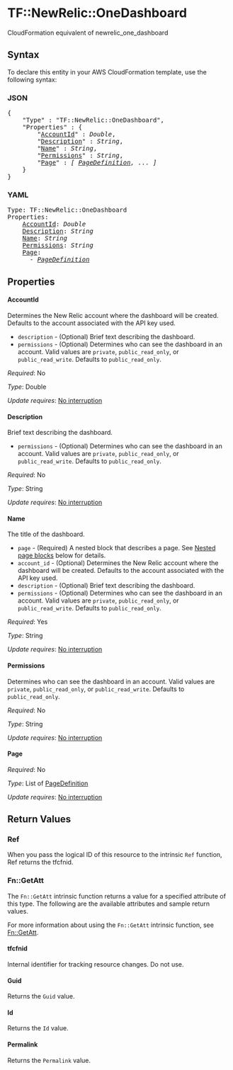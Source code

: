 # TF::NewRelic::OneDashboard

CloudFormation equivalent of newrelic_one_dashboard

## Syntax

To declare this entity in your AWS CloudFormation template, use the following syntax:

### JSON

<pre>
{
    "Type" : "TF::NewRelic::OneDashboard",
    "Properties" : {
        "<a href="#accountid" title="AccountId">AccountId</a>" : <i>Double</i>,
        "<a href="#description" title="Description">Description</a>" : <i>String</i>,
        "<a href="#name" title="Name">Name</a>" : <i>String</i>,
        "<a href="#permissions" title="Permissions">Permissions</a>" : <i>String</i>,
        "<a href="#page" title="Page">Page</a>" : <i>[ <a href="pagedefinition.md">PageDefinition</a>, ... ]</i>
    }
}
</pre>

### YAML

<pre>
Type: TF::NewRelic::OneDashboard
Properties:
    <a href="#accountid" title="AccountId">AccountId</a>: <i>Double</i>
    <a href="#description" title="Description">Description</a>: <i>String</i>
    <a href="#name" title="Name">Name</a>: <i>String</i>
    <a href="#permissions" title="Permissions">Permissions</a>: <i>String</i>
    <a href="#page" title="Page">Page</a>: <i>
      - <a href="pagedefinition.md">PageDefinition</a></i>
</pre>

## Properties

#### AccountId

Determines the New Relic account where the dashboard will be created. Defaults to the account associated with the API key used.
* `description` - (Optional) Brief text describing the dashboard.
* `permissions` - (Optional) Determines who can see the dashboard in an account. Valid values are `private`, `public_read_only`, or `public_read_write`.  Defaults to `public_read_only`.

_Required_: No

_Type_: Double

_Update requires_: [No interruption](https://docs.aws.amazon.com/AWSCloudFormation/latest/UserGuide/using-cfn-updating-stacks-update-behaviors.html#update-no-interrupt)

#### Description

Brief text describing the dashboard.
* `permissions` - (Optional) Determines who can see the dashboard in an account. Valid values are `private`, `public_read_only`, or `public_read_write`.  Defaults to `public_read_only`.

_Required_: No

_Type_: String

_Update requires_: [No interruption](https://docs.aws.amazon.com/AWSCloudFormation/latest/UserGuide/using-cfn-updating-stacks-update-behaviors.html#update-no-interrupt)

#### Name

The title of the dashboard.
* `page` - (Required) A nested block that describes a page. See [Nested page blocks](#nested-page-blocks) below for details.
* `account_id` - (Optional) Determines the New Relic account where the dashboard will be created. Defaults to the account associated with the API key used.
* `description` - (Optional) Brief text describing the dashboard.
* `permissions` - (Optional) Determines who can see the dashboard in an account. Valid values are `private`, `public_read_only`, or `public_read_write`.  Defaults to `public_read_only`.

_Required_: Yes

_Type_: String

_Update requires_: [No interruption](https://docs.aws.amazon.com/AWSCloudFormation/latest/UserGuide/using-cfn-updating-stacks-update-behaviors.html#update-no-interrupt)

#### Permissions

Determines who can see the dashboard in an account. Valid values are `private`, `public_read_only`, or `public_read_write`.  Defaults to `public_read_only`.

_Required_: No

_Type_: String

_Update requires_: [No interruption](https://docs.aws.amazon.com/AWSCloudFormation/latest/UserGuide/using-cfn-updating-stacks-update-behaviors.html#update-no-interrupt)

#### Page

_Required_: No

_Type_: List of <a href="pagedefinition.md">PageDefinition</a>

_Update requires_: [No interruption](https://docs.aws.amazon.com/AWSCloudFormation/latest/UserGuide/using-cfn-updating-stacks-update-behaviors.html#update-no-interrupt)

## Return Values

### Ref

When you pass the logical ID of this resource to the intrinsic `Ref` function, Ref returns the tfcfnid.

### Fn::GetAtt

The `Fn::GetAtt` intrinsic function returns a value for a specified attribute of this type. The following are the available attributes and sample return values.

For more information about using the `Fn::GetAtt` intrinsic function, see [Fn::GetAtt](https://docs.aws.amazon.com/AWSCloudFormation/latest/UserGuide/intrinsic-function-reference-getatt.html).

#### tfcfnid

Internal identifier for tracking resource changes. Do not use.

#### Guid

Returns the <code>Guid</code> value.

#### Id

Returns the <code>Id</code> value.

#### Permalink

Returns the <code>Permalink</code> value.

